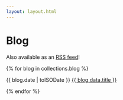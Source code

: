```yaml
---
layout: layout.html
---
```


# Blog

Also available as an [RSS feed](/feed.xml)!

{% for blog in collections.blog %}
<p>{{ blog.date | toISODate }} <a href="{{ blog.url }}">{{ blog.data.title }}</a></p>
{% endfor %}